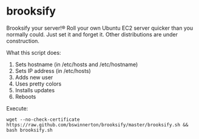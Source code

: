 brooksify
==================

Brooksify your server!® Roll your own Ubuntu EC2 server quicker than you normally could. Just set it and forget it.
Other distributions are under construction.

What this script does:
  1. Sets hostname (in /etc/hosts and /etc/hostname)
  2. Sets IP address (in /etc/hosts)
  3. Adds new user
  4. Uses pretty colors
  5. Installs updates
  6. Reboots

Execute:

`wget --no-check-certificate https://raw.github.com/bswinnerton/brooksify/master/brooksify.sh && bash brooksify.sh`
